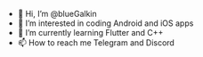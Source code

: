- 👋 Hi, I’m @blueGalkin
- 👀 I’m interested in coding Android and iOS apps
- 🌱 I’m currently learning Flutter and C++
- 📫 How to reach me Telegram and Discord

<!---
blueGalkin/blueGalkin is a ✨ special ✨ repository because its `README.md` (this file) appears on your GitHub profile.
You can click the Preview link to take a look at your changes.
--->
